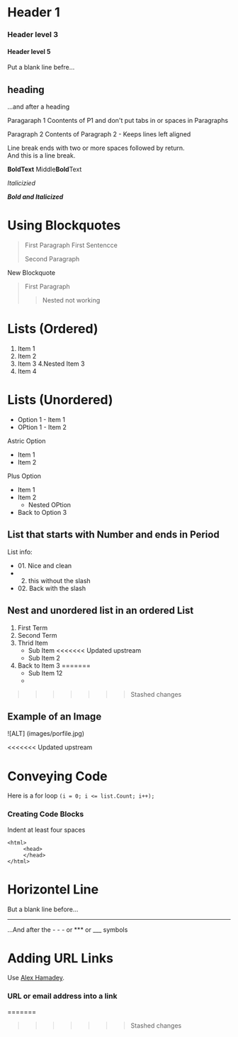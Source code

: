 # Header 1
### Header level 3
#### Header level 5


Put a blank line befre...

## heading

...and after a heading

Paragaraph 1
Coontents of P1 and don't put tabs in or spaces in Paragraphs

Paragraph 2
Contents of Paragraph 2 - Keeps lines left aligned

Line break ends with two or more spaces followed by return.  
And this is a line break.

**BoldText**
Middle**Bold**Text

*Italicizied*

***Bold and Italicized*** 

# Using Blockquotes
> First Paragraph
> First Sentencce
>
>Second Paragraph  

New Blockquote
> First Paragraph
>  
>> Nested not working

# Lists (Ordered)
1. Item 1
2. Item 2
3. Item 3
    4.Nested Item 3 
4. Item 4

# Lists (Unordered)
- Option 1 - Item 1 
- OPtion 1 - Item 2 

Astric Option
* Item 1
* Item 2

Plus Option
+ Item 1
+ Item 2
    + Nested OPtion
+ Back to Option 3

## List that starts with Number and ends in Period
List info:
+ 01\. Nice and clean
+ 02. this without the slash
+ 02\. Back with the slash

## Nest and unordered list in an ordered List
1. First Term
2. Second Term
3. Thrid Item
    - Sub Item
<<<<<<< Updated upstream
    - Sub Item 2
4. Back to Item 3
=======
    - Sub Item 12
    -
>>>>>>> Stashed changes

## Example of an Image
![ALT] (images/porfile.jpg)

<<<<<<< Updated upstream
# Conveying Code
Here is a for loop `(i = 0; i <= list.Count; i++);` 
### Creating Code Blocks
Indent at least four spaces

    <html>
         <head>
         </head>
    </html>

# Horizontel Line
But a blank line before...

---

...And after the - - - or *** or ___ symbols

# Adding URL Links

Use [Alex Hamadey](https://alexhamadey.com/ "My Website").
### URL or email address into a link
=======



>>>>>>> Stashed changes


















